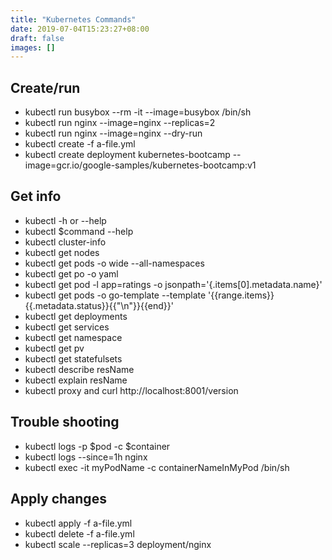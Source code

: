 ```yaml
---
title: "Kubernetes Commands"
date: 2019-07-04T15:23:27+08:00
draft: false
images: []
---
```


## Create/run

- kubectl run busybox --rm -it --image=busybox /bin/sh
- kubectl run nginx --image=nginx --replicas=2
- kubectl run nginx --image=nginx --dry-run
- kubectl create -f a-file.yml
- kubectl create deployment kubernetes-bootcamp --image=gcr.io/google-samples/kubernetes-bootcamp:v1


## Get info

- kubectl -h or --help
- kubectl $command --help
- kubectl cluster-info
- kubectl get nodes
- kubectl get pods -o wide --all-namespaces
- kubectl get po -o yaml
- kubectl get pod -l app=ratings -o jsonpath='{.items[0].metadata.name}'
- kubectl get pods -o go-template --template '{{range.items}}{{.metadata.status}}{{"\n"}}{{end}}'
- kubectl get deployments
- kubectl get services
- kubectl get namespace
- kubectl get pv
- kubectl get statefulsets
- kubectl describe resName
- kubectl explain resName
- kubectl proxy and curl http://localhost:8001/version


## Trouble shooting

- kubectl logs -p $pod -c $container
- kubectl logs --since=1h nginx
- kubectl exec -it myPodName -c containerNameInMyPod /bin/sh

## Apply changes

- kubectl apply -f a-file.yml
- kubectl delete -f a-file.yml
- kubectl scale --replicas=3 deployment/nginx

